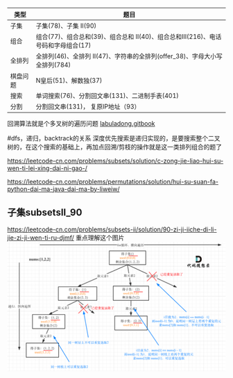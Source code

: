 | 类型 | 题目 |
| --- | --- |
| 子集 |子集(78)、子集 II(90)|
|组合 | 组合(77)、组合总和(39)、组合总和 II(40)、组合总和III(216)、电话号码和字母组合(17) |
|全排列 |全排列(46)、全排列 II(47)、字符串的全排列(offer_38)、字母大小写全排列(784)|
|棋盘问题 |N皇后(51)、解数独(37) |
| 搜索|单词搜索(76)、分割回文串(131)、二进制手表(401) |
| 分割|分割回文串(131)， 复原IP地址（93） |



回溯算法就是个多叉树的遍历问题
[labuladong.gitbook](https://labuladong.gitbook.io/algo/mu-lu-ye/hui-su-suan-fa-xiang-jie-xiu-ding-ban)


#dfs，递归，backtrack的关系
深度优先搜索是递归实现的，是要搜索整个二叉树的，在这个搜索的基础上，再加点回溯/剪枝的操作就是这一类排列组合的题了

https://leetcode-cn.com/problems/subsets/solution/c-zong-jie-liao-hui-su-wen-ti-lei-xing-dai-ni-gao-/

https://leetcode-cn.com/problems/permutations/solution/hui-su-suan-fa-python-dai-ma-java-dai-ma-by-liweiw/

## 子集subsetsII_90
https://leetcode-cn.com/problems/subsets-ii/solution/90-zi-ji-iiche-di-li-jie-zi-ji-wen-ti-ru-djmf/
重点理解这个图片![subsetII90](pic/子集II1.png)


